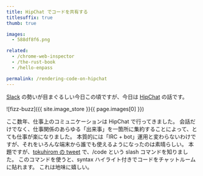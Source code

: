 ```yaml
---
title: HipChat でコードを共有する
titlesuffix: true
thumb: true

images:
  - 588df8f6.png

related:
  - /chrome-web-inspector
  - /the-rust-book
  - /hello-enpass

permalink: /rendering-code-on-hipchat
---
```


[Slack](https://ja.wikipedia.org/wiki/Slack_(%E3%82%BD%E3%83%95%E3%83%88%E3%82%A6%E3%82%A7%E3%82%A2)) の勢いが目まぐるしい今日この頃ですが、今日は [HipChat](https://en.wikipedia.org/wiki/HipChat) の話です。

![fizz-buzz]({{ site.image_store }}{{ page.images[0] }})

ここ数年、仕事上のコミュニケーションは HipChat で行ってきました。
会話だけでなく、仕事関係のあらゆる「出来事」を一箇所に集約することによって、とても仕事が楽になりました。
本質的には「IRC + bot」運用と変わらないわけですが、それをいろんな端末から誰でも使えるようになったのは素晴らしい。
本題ですが、[tokuhirom の tweet](https://twitter.com/tokuhirom/status/527672108764000257) で、/code という slash コマンドを知りました。
このコマンドを使うと、syntax ハイライト付きでコードをチャットルームに貼れます。
これは地味に嬉しい。
